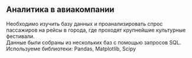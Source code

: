 ## Аналитика в авиакомпании
 Необходимо изучить базу данных и проанализировать спрос пассажиров на рейсы в города, где проходят крупнейшие культурные фестивали.  
 Данные были собраны из нескольких баз с помощью запросов SQL.  
 Используеме библиотеки: Pandas, Matplotlib, Scipy

